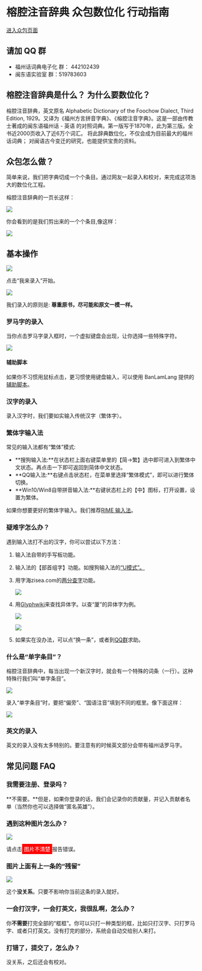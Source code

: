 # 榕腔注音辞典 众包数位化 行动指南

<a class="btn btn-lg btn-success" href="http://cs.mindong.asia/">进入众包页面</a>

<a name="qqgroup"></a>

## 请加 QQ 群
* 福州话词典电子化 群： 442102439
* 闽东语实验室 群：519783603

## 榕腔注音辞典是什么？ 为什么要数位化？

榕腔注音辞典，英文原名 Alphabetic Dictionary of the Foochow Dialect, Third Edition, 1929。又译为《福州方言拼音字典》、《榕腔注音字典》。这是一部由传教士著成的闽东语福州话 - 英语 的对照词典。第一版写于1870年，此为第三版。全书近2000页收入了近6万个词汇。 将此辞典数位化，不仅会成为目前最大的福州话词典； 对闽语古今变迁的研究，也能提供宝贵的资料。

## 众包怎么做？

简单来说，我们把字典切成一个个条目。通过网友一起录入和校对，来完成这项浩大的数位化工程。

榕腔注音辞典的一页长这样：

![](images/sample_page.png)

你会看到的是我们剪出来的一个个条目,像这样：

![](images/sample_row.png)

## 基本操作

![](images/start.png)

点击“我来录入”开始。

![](images/ui.png)

我们录入的原则是: **尊重原书，尽可能和原文一模一样。**

### 罗马字的录入

当你点击罗马字录入框时，一个虚拟键盘会出现，让你选择一些特殊字符。

![](images/buc.png)

#### 辅助脚本

如果你不习惯用鼠标点击，更习惯使用键盘输入，可以使用 BanLamLang 提供的[辅助脚本](assets/helper_BanLamLang.zip)。

### 汉字的录入

<a name="chinese">

录入汉字时，我们要如实输入传统汉字（繁体字）。

### 繁体字输入法

常见的输入法都有“繁体”模式:

*   **搜狗输入法:**在状态栏上面右键菜单里的【简->繁】选中即可进入到繁体中文状态。再点击一下即可返回到简体中文状态。
*   **QQ输入法:**右键点击状态栏，在菜单里选择“繁体模式”，即可以进行繁体切换。
*   **Win10/Win8自带拼音输入法:**右键状态栏上的【中】图标，打开设置，设置为繁体。

</a>

如果你想要更好的繁体字输入。我们推荐[RIME 输入法](http://rime.im/)。

### 疑难字怎么办？

遇到输入法打不出的汉字，你可以尝试以下方法：

1.  输入法自带的手写板功能。
2.  输入法的【部首组字】功能。如搜狗输入法的[“U模式”。](http://pinyin.sogou.com/help.php?list=3&q=8)
3.  用字海zisea.com的[两分查字](http://zisea.com/zslf.htm)功能。

    ![](images/zisea.png)

4.  用[Glyphwiki](http://zhs.glyphwiki.org/wiki/GlyphWiki:首页)来查找异体字。以查“厦”的异体字为例。

    ![](images/glyphwiki1.png)

    ![](images/glyphwiki2.png)

5.  如果实在没办法，可以点“换一条”，或者到[QQ群](#qqgroup)求助。

<a name="pivot">

### 什么是“单字条目”？

</a>

榕腔注音辞典中，每当出现一个新汉字时，就会有一个特殊的词条（一行）。这种特殊行我们叫“单字条目”。

![](images/pivot.png)

录入“单字条目”时，要把“偏旁”、“国语注音”填到不同的框里。像下面这样：

![](images/pivot2.png)

### 英文的录入

英文的录入没有太多特别的。要注意有的时候英文部分会带有福州话罗马字。

## 常见问题 FAQ

### 我需要注册、登录吗？

**不需要。**但是，如果你登录的话，我们会记录你的贡献量，并记入贡献者名单（当然你也可以选择做“匿名英雄”）。

### 遇到这种图片怎么办？

![](images/sample_empty.png)

请点击<span style="padding:5px; background:red; color:white;">图片不清楚</span>报告错误。

### 图片上面有上一条的“残留”

![](images/sample_upperborder.png)

这个**没关系**。只要不影响你当前这条的录入就好。

### 一会打汉字，一会打英文，我很乱啊，怎么办？

你**不需要**打完全部的“框框”。你可以只打一种类型的框，比如只打汉字、只打罗马字、或者只打英文。没有打完的部分，系统会自动交给别人来打。

### 打错了，提交了，怎么办？

没关系，之后还会有校对。